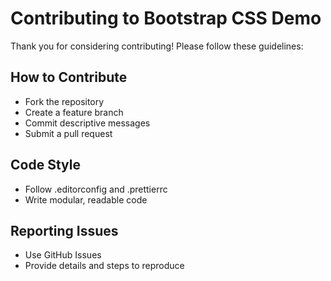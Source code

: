 # Contributing to Bootstrap CSS Demo

Thank you for considering contributing! Please follow these guidelines:

## How to Contribute
- Fork the repository
- Create a feature branch
- Commit descriptive messages
- Submit a pull request

## Code Style
- Follow .editorconfig and .prettierrc
- Write modular, readable code

## Reporting Issues
- Use GitHub Issues
- Provide details and steps to reproduce
